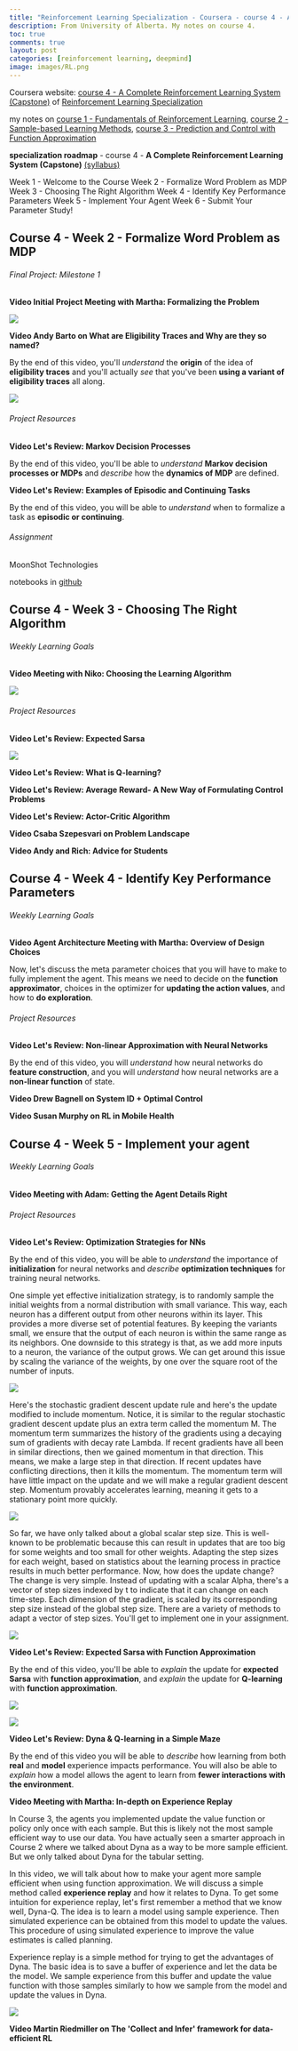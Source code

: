 ```yaml
---
title: "Reinforcement Learning Specialization - Coursera - course 4 - A Complete Reinforcement Learning System (Capstone)"
description: From University of Alberta. My notes on course 4.
toc: true
comments: true
layout: post
categories: [reinforcement learning, deepmind]
image: images/RL.png
---
```


Coursera website:  [course 4 - A Complete Reinforcement Learning System (Capstone)](https://www.coursera.org/learn/complete-reinforcement-learning-system?specialization=reinforcement-learning) of [Reinforcement Learning Specialization](https://www.coursera.org/specializations/reinforcement-learning)



my notes on [course 1 - Fundamentals of Reinforcement Learning](/guillaume_blog/blog/reinforcement-learning-specialization-coursera.html), [course 2 - Sample-based Learning Methods](/guillaume_blog/blog/reinforcement-learning-specialization-coursera-course2.html), [course 3 - Prediction and Control with Function Approximation](/guillaume_blog/blog/reinforcement-learning-specialization-coursera-course3.html)

**specialization roadmap** - course 4 - **A Complete Reinforcement Learning System (Capstone)** [(syllabus)](https://github.com/castorfou/Reinforcement-Learning-specialization/blob/main/course%204%20-%20complete%20reinforcement%20learning%20system/A-Complete-Reinforcement-Learning-System-Capstone-_-Learning-Objectives.pdf)

Week 1 - Welcome to the Course
Week 2 - Formalize Word Problem as MDP
Week 3 - Choosing The Right Algorithm
Week 4 - Identify Key Performance Parameters
Week 5 - Implement Your Agent
Week 6 - Submit Your Parameter Study!



## Course 4 - Week 2 - Formalize Word Problem as MDP

###### Final Project: Milestone 1

**Video Initial Project Meeting with Martha: Formalizing the Problem**

![](../images/C4W2_reward_function.png)



**Video Andy Barto on What are Eligibility Traces and Why are they so named?**

By the end of this video, you'll *understand* the **origin** of the idea of **eligibility traces** and you'll actually *see* that you've been **using a variant of eligibility traces** all along. 

![](../images/C4W2_actor_critic_architecture.png)

###### Project Resources

**Video Let's Review: Markov Decision Processes**

By the end of this video, you'll be able to *understand* **Markov decision processes or MDPs** and *describe* how the **dynamics of MDP** are defined. 

**Video Let's Review: Examples of Episodic and Continuing Tasks**

By the end of this video, you will be able to *understand* when to formalize a task as **episodic or continuing**. 



###### Assignment

MoonShot Technologies

notebooks in [github](https://github.com/castorfou/Reinforcement-Learning-specialization/tree/main/assignements/course%203%20week%204)



## Course 4 - Week 3 - Choosing The Right Algorithm

######  Weekly Learning Goals

**Video Meeting with Niko: Choosing the Learning Algorithm**

![](../images/C4W3_expected_sarsa.png)

###### Project Resources

**Video Let's Review: Expected Sarsa**

![](../images/C2W3_3_summary.png)

**Video Let's Review: What is Q-learning?**

**Video Let's Review: Average Reward- A New Way of Formulating Control Problems**

**Video Let's Review: Actor-Critic Algorithm**

**Video Csaba Szepesvari on Problem Landscape**

**Video Andy and Rich: Advice for Students**



## Course 4 - Week 4 - Identify Key Performance Parameters

###### Weekly Learning Goals

**Video Agent Architecture Meeting with Martha: Overview of Design Choices**

Now, let's discuss the meta parameter choices that you will have to make to fully implement the agent. This means we need to decide on the **function approximator**, choices in the optimizer for **updating the action values**, and how to **do exploration**. 



###### Project Resources

**Video Let's Review: Non-linear Approximation with Neural Networks**

By the end of this video, you will *understand* how neural networks do **feature construction**, and you will *understand* how neural networks are a **non-linear function** of state. 

**Video Drew Bagnell on System ID + Optimal Control**

**Video Susan Murphy on RL in Mobile Health**



## Course 4 - Week 5 - Implement your agent

###### Weekly Learning Goals

**Video Meeting with Adam: Getting the Agent Details Right**



###### Project Resources

**Video Let's Review: Optimization Strategies for NNs**

By the end of this video, you will be able to *understand* the importance of **initialization** for neural networks and *describe* **optimization techniques** for training neural networks. 



One simple yet effective initialization strategy, is to randomly sample the initial weights from a normal distribution with small variance. This way, each neuron has a different output from other neurons within its layer. This provides a more diverse set of potential features. By keeping the variants small, we ensure that the output of each neuron is within the same range as its neighbors. One downside to this strategy is that, as we add more inputs to a neuron, the variance of the output grows. We can get around this issue by scaling the variance of the weights, by one over the square root of the number of inputs. 

![](../images/C4W4_weight_initialization.png)

Here's the stochastic gradient descent update rule and here's the update modified to include momentum. Notice, it is similar to the regular stochastic gradient descent update plus an extra term called the momentum M. The momentum term summarizes the history of the gradients using a decaying sum of gradients with decay rate Lambda. If recent gradients have all been in similar directions, then we gained momentum in that direction. This means, we make a large step in that direction. If recent updates have conflicting directions, then it kills the momentum. The momentum term will have little impact on the update and we will make a regular gradient descent step. Momentum provably accelerates learning, meaning it gets to a stationary point more quickly. 

![](../images/C4W4_update_momentum.png)

So far, we have only talked about a global scalar step size. This is well-known to be problematic because this can result in updates that are too big for some weights and too small for other weights. Adapting the step sizes for each weight, based on statistics about the learning process in practice results in much better performance. Now, how does the update change? The change is very simple. Instead of updating with a scalar Alpha, there's a vector of step sizes indexed by t to indicate that it can change on each time-step. Each dimension of the gradient, is scaled by its corresponding step size instead of the global step size. There are a variety of methods to adapt a vector of step sizes. You'll get to implement one in your assignment. 

![](../images/C4W4_vector_step_sizes.png)



**Video Let's Review: Expected Sarsa with Function Approximation**

By the end of this video, you'll be able to *explain* the update for **expected Sarsa** with **function approximation**, and *explain* the update for **Q-learning** with **function approximation**. 

![](../images/C4W4_expected_sarsa_function_approximation.png)

![](../images/C4W4_q_learning_function_approximation.png)

**Video Let's Review: Dyna & Q-learning in a Simple Maze**

By the end of this video you will be able to *describe* how learning from both **real** and **model** experience impacts performance. You will also be able to *explain* how a model allows the agent to learn from **fewer interactions with the environment**. 

**Video Meeting with Martha: In-depth on Experience Replay**

In Course 3, the agents you implemented update the value function or policy only once with each sample. But this is likely not the most sample efficient way to use our data. You have actually seen a smarter approach in Course 2 where we talked about Dyna as a way to be more sample efficient. But we only talked about Dyna for the tabular setting. 

In this video, we will talk about how to make your agent more sample efficient when using function approximation. We will discuss a simple method called **experience replay** and how it relates to Dyna. To get some intuition for experience replay, let's first remember a method that we know well, Dyna-Q. The idea is to learn a model using sample experience. Then simulated experience can be obtained from this model to update the values. This procedure of using simulated experience to improve the value estimates is called planning. 

Experience replay is a simple method for trying to get the advantages of Dyna. The basic idea is to save a buffer of experience and let the data be the model. We sample experience from this buffer and update the value function with those samples similarly to how we sample from the model and update the values in Dyna. 

![](../images/C4W4_experience_replay.png)

**Video Martin Riedmiller on The 'Collect and Infer' framework for data-efficient RL**

